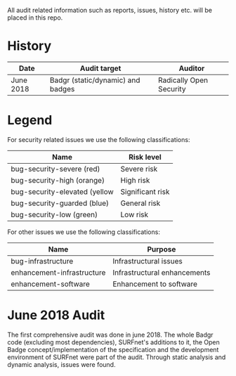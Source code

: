 All audit related information such as reports, issues, history etc. will be placed in this repo.

# History
| Date | Audit target | Auditor |
| --- | --- | --- |
| June 2018 | Badgr (static/dynamic) and badges | Radically Open Security |

# Legend
For security related issues we use the following classifications:

| Name | Risk level |
| --- | --- |
| bug-security-severe (red) | Severe risk |
| bug-security-high (orange) | High risk |
| bug-security-elevated (yellow | Significant risk |
| bug-security-guarded (blue) | General risk |
| bug-security-low (green) | Low risk |

For other issues we use the following classifications:

| Name | Purpose |
| --- | --- |
| bug-infrastructure | Infrastructural issues |
| enhancement-infrastructure | Infrastructural enhancements |
| enhancement-software | Enhancement to software |

# June 2018 Audit
The first comprehensive audit was done in june 2018. The whole Badgr code (excluding most dependencies), SURFnet's additions to it, the Open Badge concept/implementation of the specification and the development environment of SURFnet were part of the audit. Through static analysis and dynamic analysis, issues were found. 
